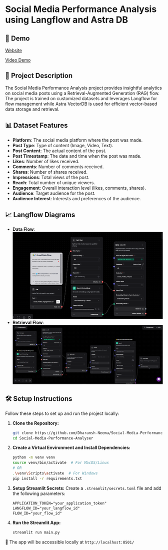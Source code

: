 # Social Media Performance Analysis using Langflow and Astra DB

## 🚀 Demo

[Website](https://social-media-performance-analyser.streamlit.app/)

[Video Demo](https://youtu.be/ON_vWpoTdn0)

## 📖 Project Description

The Social Media Performance Analysis project provides insightful analytics on social media posts using a Retrieval-Augmented Generation (RAG) flow. The project is trained on customized datasets and leverages Langflow for flow management while Astra VectorDB is used for efficient vector-based data storage and retrieval.

## 📊 Dataset Features

- **Platform**: The social media platform where the post was made.
- **Post Type**: Type of content (Image, Video, Text).
- **Post Content**: The actual content of the post.
- **Post Timestamp**: The date and time when the post was made.
- **Likes**: Number of likes received.
- **Comments**: Number of comments received.
- **Shares**: Number of shares received.
- **Impressions**: Total views of the post.
- **Reach**: Total number of unique viewers.
- **Engagement**: Overall interaction level (likes, comments, shares).
- **Audience**: Target audience for the post.
- **Audience Interest**: Interests and preferences of the audience.

## 📈 Langflow Diagrams

- **Data Flow**: ![Data Flow](https://github.com/Dharansh-Neema/Social-Media-Performance-Analyser/blob/main/img/Data-flow.png)
- **Retrieval Flow**: ![Retrieval Flow](https://github.com/Dharansh-Neema/Social-Media-Performance-Analyser/blob/main/img/Reterival%20Flow.png)

## 🛠️ Setup Instructions

Follow these steps to set up and run the project locally:

1. **Clone the Repository:**

   ```bash
   git clone https://github.com/Dharansh-Neema/Social-Media-Performance-Analyser
   cd Social-Media-Performance-Analyser
   ```

2. **Create a Virtual Environment and Install Dependencies:**

   ```bash
   python -m venv venv
   source venv/bin/activate  # For MacOS/Linux
   # OR
   .\venv\Scripts\activate  # For Windows
   pip install -r requirements.txt
   ```

3. **Setup Streamlit Secrets:**
   Create a `.streamlit/secrets.toml` file and add the following parameters:

   ```plaintext
   APPLICATION_TOKEN="your_application_token"
   LANGFLOW_ID="your_langflow_id"
   FLOW_ID="your_flow_id"
   ```

4. **Run the Streamlit App:**
   ```bash
   streamlit run main.py
   ```

🎯 The app will be accessible locally at `http://localhost:8501/`
